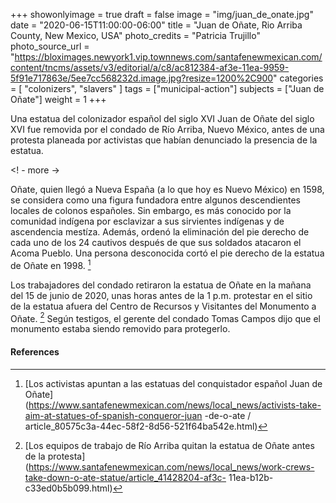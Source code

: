 +++
showonlyimage = true
draft = false
image = "img/juan_de_onate.jpg"
date = "2020-06-15T11:00:00-06:00"
title = "Juan de Oñate, Rio Arriba County, New Mexico, USA"
photo_credits = "Patricia Trujillo"
photo_source_url = "https://bloximages.newyork1.vip.townnews.com/santafenewmexican.com/content/tncms/assets/v3/editorial/a/c8/ac812384-af3e-11ea-9959-5f91e717863e/5ee7cc568232d.image.jpg?resize=1200%2C900"
categories = [ "colonizers", "slavers" ]
tags = ["municipal-action"]
subjects = ["Juan de Oñate"]
weight = 1
+++

Una estatua del colonizador español del siglo XVI Juan de Oñate del siglo XVI fue removida por el condado de Río Arriba, Nuevo México, antes de una protesta planeada por activistas que habían denunciado la presencia de la estatua.

<! - more ->

Oñate, quien llegó a Nueva España (a lo que hoy es Nuevo México) en 1598, se considera como una figura fundadora entre algunos descendientes locales de colonos españoles. Sin embargo, es más conocido por la comunidad indígena por esclavizar a sus sirvientes indígenas y de ascendencia mestíza. Además, ordenó la eliminación del pie derecho de cada uno de los 24 cautivos después de que sus soldados atacaron el Acoma Pueblo. Una persona desconocida cortó el pie derecho de la estatua de Oñate en 1998. [^ 1]

Los trabajadores del condado retiraron la estatua de Oñate en la mañana del 15 de junio de 2020, unas horas antes de la 1 p.m. protestar en el sitio de la estatua afuera del Centro de Recursos y Visitantes del Monumento a Oñate. [^ 2] Según testigos, el gerente del condado Tomas Campos dijo que el monumento estaba siendo removido para protegerlo.

#### References

[^ 1]: [Los activistas apuntan a las estatuas del conquistador español Juan de Oñate] (https://www.santafenewmexican.com/news/local_news/activists-take-aim-at-statues-of-spanish-conqueror-juan -de-o-ate / article_80575c3a-44ec-58f2-8d56-521f64ba542e.html)

[^ 2]: [Los equipos de trabajo de Río Arriba quitan la estatua de Oñate antes de la protesta] (https://www.santafenewmexican.com/news/local_news/work-crews-take-down-o-ate-statue/article_41428204-af3c- 11ea-b12b-c33ed0b5b099.html)
